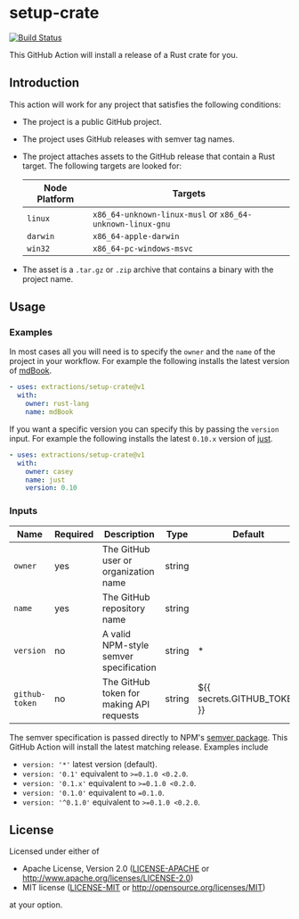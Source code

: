# setup-crate

[![Build Status](https://img.shields.io/github/actions/workflow/status/extractions/setup-crate/build.yaml?branch=trunk)](https://github.com/extractions/setup-crate/actions/workflows/build.yaml)

This GitHub Action will install a release of a Rust crate for you.

## Introduction

This action will work for any project that satisfies the following conditions:
- The project is a public GitHub project.
- The project uses GitHub releases with semver tag names.
- The project attaches assets to the GitHub release that contain a Rust target.
  The following targets are looked for:

  | Node Platform | Targets                                                   |
  | ------------- | --------------------------------------------------------- |
  | `linux`       | `x86_64-unknown-linux-musl` or `x86_64-unknown-linux-gnu` |
  | `darwin`      | `x86_64-apple-darwin`                                     |
  | `win32`       | `x86_64-pc-windows-msvc`                                  |
- The asset is a `.tar.gz` or `.zip` archive that contains a binary with the
  project name.

## Usage

### Examples

In most cases all you will need is to specify the `owner` and the `name` of the
project in your workflow. For example the following installs the latest version
of [mdBook](https://github.com/rust-lang/mdBook).

```yaml
- uses: extractions/setup-crate@v1
  with:
    owner: rust-lang
    name: mdBook
```

If you want a specific version you can specify this by passing the `version`
input. For example the following installs the latest `0.10.x` version of
[just](https://github.com/casey/just).

```yaml
- uses: extractions/setup-crate@v1
  with:
    owner: casey
    name: just
    version: 0.10
```

### Inputs

| Name           | Required | Description                              | Type   | Default                     |
| -------------- | -------- | ---------------------------------------- | ------ | --------------------------- |
| `owner`        | yes      | The GitHub user or organization name     | string |                             |
| `name`         | yes      | The GitHub repository name               | string |                             |
| `version`      | no       | A valid NPM-style semver specification   | string | *                           |
| `github-token` | no       | The GitHub token for making API requests | string | ${{ secrets.GITHUB_TOKEN }} |

The semver specification is passed directly to NPM's [semver
package](https://www.npmjs.com/package/semver). This GitHub Action will install
the latest matching release. Examples include

- `version: '*'` latest version (default).
- `version: '0.1'` equivalent to `>=0.1.0 <0.2.0`.
- `version: '0.1.x'` equivalent to `>=0.1.0 <0.2.0`.
- `version: '0.1.0'` equivalent to `=0.1.0`.
- `version: '^0.1.0'` equivalent to `>=0.1.0 <0.2.0`.

## License

Licensed under either of

- Apache License, Version 2.0 ([LICENSE-APACHE](LICENSE-APACHE) or
   http://www.apache.org/licenses/LICENSE-2.0)
- MIT license ([LICENSE-MIT](LICENSE-MIT) or http://opensource.org/licenses/MIT)

at your option.
